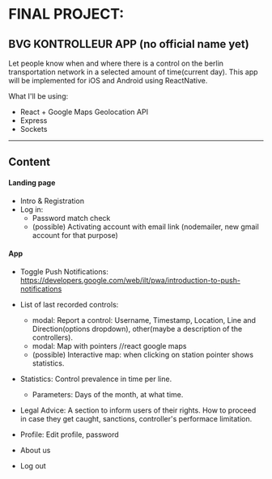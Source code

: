 # FINAL PROJECT:

## BVG KONTROLLEUR APP (no official name yet)

Let people know when and where there is a control on the berlin transportation network in a selected amount of time(current day).
This app will be implemented for iOS and Android using ReactNative.

What I'll be using:

-   React + Google Maps Geolocation API
-   Express
-   Sockets

---

## Content

#### Landing page

-   Intro & Registration
-   Log in:
    -   Password match check
    -   (possible) Activating account with email link (nodemailer, new gmail account for that purpose)

#### App

-   Toggle Push Notifications: https://developers.google.com/web/ilt/pwa/introduction-to-push-notifications

*   List of last recorded controls:

    -   modal: Report a control: Username, Timestamp, Location, Line and Direction(options dropdown), other(maybe a description of the controllers).
    -   modal: Map with pointers //react google maps
    -   (possible) Interactive map: when clicking on station pointer shows statistics.

*   Statistics: Control prevalence in time per line.

    -   Parameters: Days of the month, at what time.

*   Legal Advice: A section to inform users of their rights. How to proceed in case they get caught, sanctions, controller's performace limitation.

*   Profile: Edit profile, password

*   About us

*   Log out
